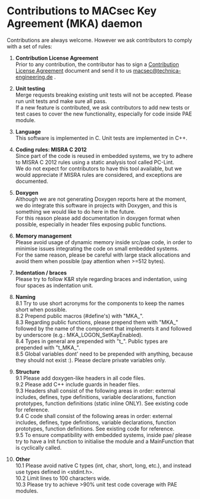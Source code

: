 # Contributions to MACsec Key Agreement (MKA) daemon
Contributions are always welcome. However we ask contributors to comply with a set of rules:

1. **Contribution License Agreement**  
Prior to any contribution, the contributor has to sign a [Contribution License Agreement](Technica-CLA.docx) document and send it to us macsec@technica-engineering.de .

2. **Unit testing**  
Merge requests breaking existing unit tests will not be accepted. Please run unit tests and make sure all pass.  
If a new feature is contributed, we ask contributors to add new tests or test cases to cover the new functionality, especially for code inside PAE module.

3. **Language**  
This software is implemented in C. Unit tests are implemented in C++.

4. **Coding rules: MISRA C 2012**  
Since part of the code is reused in embedded systems, we try to adhere to MISRA C 2012 rules using a static analysis tool called PC-Lint.  
We do not expect for contributors to have this tool available, but we would appreciate if MISRA rules are considered, and exceptions are documented.

5. **Doxygen**  
Although we are not generating Doxygen reports here at the moment, we do integrate this software in projects with Doxygen, and this is something we would like to do here in the future.  
For this reason please add documentation in doxygen format when possible, especially in header files exposing public functions.

6. **Memory management**  
Please avoid usage of dynamic memory inside src/pae code, in order to minimise issues integrating the code on small embedded systems.  
For the same reason, please be careful with large stack allocations and avoid them when possible (pay attention when >=512 bytes).

7. **Indentation / braces**  
Please try to follow K&R style regarding braces and indentation, using four spaces as indentation unit.

8. **Naming**  
8.1 Try to use short acronyms for the components to keep the names short when possible.  
8.2 Prepend public macros (#define's) with "MKA\_".  
8.3 Regarding public functions, please prepend them with "MKA\_" followed by the name of the component that implements it and followed by underscore (e.g.: MKA\_LOGON\_SetKayEnabled).  
8.4 Types in general are prepended with "t\_". Public types are prepended with "t\_MKA\_".  
8.5 Global variables dont' need to be prepended with anything, because they should not exist :). Please declare private variables only.  

9. **Structure**  
9.1 Please add doxygen-like headers in all code files.  
9.2 Please add C++ include guards in header files.  
9.3 Headers shall consist of the following areas in order: external includes, defines, type definitions, variable declarations, function prototypes, function definitions (static inline ONLY). See existing code for reference.  
9.4 C code shall consist of the following areas in order: external includes, defines, type definitions, variable declarations, function prototypes, function definitions. See existing code for reference.  
9.5 To ensure compatibility with embedded systems, inside pae/ please try to have a Init function to initialise the module and a MainFunction that is cyclically called.  

10. **Other**  
10.1 Please avoid native C types (int, char, short, long, etc.), and instead use types defined in <stdint.h>.  
10.2 Limit lines to 100 characters wide.  
10.3 Please try to achieve >90% unit test code coverage with PAE modules.  

